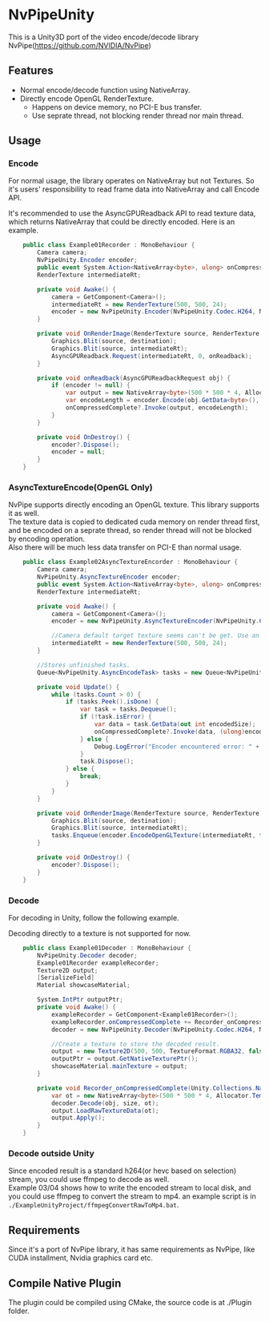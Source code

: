 # NvPipeUnity
This is a Unity3D port of the video encode/decode library NvPipe(https://github.com/NVIDIA/NvPipe)

## Features
* Normal encode/decode function using NativeArray.
* Directly encode OpenGL RenderTexture.  
    * Happens on device memory, no PCI-E bus transfer.  
    * Use seprate thread, not blocking render thread nor main thread.  

## Usage

### Encode
For normal usage, the library operates on NativeArray but not Textures. So it's users' responsibility to read frame data into NativeArray and call Encode API.  

It's recommended to use the AsyncGPUReadback API to read texture data, which returns NativeArray that could be directly encoded. Here is an example.  

```C#
    public class Example01Recorder : MonoBehaviour {
        Camera camera;
        NvPipeUnity.Encoder encoder;
        public event System.Action<NativeArray<byte>, ulong> onCompressedComplete;
        RenderTexture intermediateRt;

        private void Awake() {
            camera = GetComponent<Camera>();
            intermediateRt = new RenderTexture(500, 500, 24);
            encoder = new NvPipeUnity.Encoder(NvPipeUnity.Codec.H264, NvPipeUnity.Format.RGBA32, NvPipeUnity.Compression.LOSSY, 10.0f, 30, 500, 500);
        }

        private void OnRenderImage(RenderTexture source, RenderTexture destination) {
            Graphics.Blit(source, destination);
            Graphics.Blit(source, intermediateRt);
            AsyncGPUReadback.Request(intermediateRt, 0, onReadback);
        }

        private void onReadback(AsyncGPUReadbackRequest obj) {
            if (encoder != null) {
                var output = new NativeArray<byte>(500 * 500 * 4, Allocator.Temp);  //Allocate output buffer. 500 * 500 * 4 is just for safe. most time the encoded size will be much smaller.
                var encodeLength = encoder.Encode(obj.GetData<byte>(), output);
                onCompressedComplete?.Invoke(output, encodeLength);
            }
        }

        private void OnDestroy() {
            encoder?.Dispose();
            encoder = null;
        }
    }
```

### AsyncTextureEncode(OpenGL Only)
NvPipe supports directly encoding an OpenGL texture. This library supports it as well.  
The texture data is copied to dedicated cuda memory on render thread first, and be encoded on a seprate thread, so render thread will not be blocked by encoding operation.   
Also there will be much less data transfer on PCI-E than normal usage.  

```C#
    public class Example02AsyncTextureEncorder : MonoBehaviour {
        Camera camera;
        NvPipeUnity.AsyncTextureEncoder encoder;
        public event System.Action<NativeArray<byte>, ulong> onCompressedComplete;
        RenderTexture intermediateRt;

        private void Awake() {
            camera = GetComponent<Camera>();
            encoder = new NvPipeUnity.AsyncTextureEncoder(NvPipeUnity.Codec.H264, NvPipeUnity.Format.RGBA32, NvPipeUnity.Compression.LOSSY, 10.0f, 30, 500, 500);

            //Camera default target texture seems can't be get. Use an intermediate rt to actually encode.
            intermediateRt = new RenderTexture(500, 500, 24);
        }

        //Stores unfinished tasks.
        Queue<NvPipeUnity.AsyncEncodeTask> tasks = new Queue<NvPipeUnity.AsyncEncodeTask>();

        private void Update() {
            while (tasks.Count > 0) {
                if (tasks.Peek().isDone) {
                    var task = tasks.Dequeue();
                    if (!task.isError) {
                        var data = task.GetData(out int encodedSize);
                        onCompressedComplete?.Invoke(data, (ulong)encodedSize);
                    } else {
                        Debug.LogError("Encoder encountered error: " + task.error, this);
                    }
                    task.Dispose();
                } else {
                    break;
                }
            }
        }

        private void OnRenderImage(RenderTexture source, RenderTexture destination) {
            Graphics.Blit(source, destination);
            Graphics.Blit(source, intermediateRt);
            tasks.Enqueue(encoder.EncodeOpenGLTexture(intermediateRt, false));
        }

        private void OnDestroy() {
            encoder?.Dispose();
        }
    }
```

### Decode
For decoding in Unity, follow the following example.   

Decoding directly to a texture is not supported for now.  
```C#
    public class Example01Decoder : MonoBehaviour {
        NvPipeUnity.Decoder decoder;
        Example01Recorder exampleRecorder;
        Texture2D output;
        [SerializeField]
        Material showcaseMaterial;

        System.IntPtr outputPtr;
        private void Awake() {
            exampleRecorder = GetComponent<Example01Recorder>();
            exampleRecorder.onCompressedComplete += Recorder_onCompressedComplete;
            decoder = new NvPipeUnity.Decoder(NvPipeUnity.Codec.H264, NvPipeUnity.Format.RGBA32, 500, 500);

            //Create a texture to store the decoded result.
            output = new Texture2D(500, 500, TextureFormat.RGBA32, false);
            outputPtr = output.GetNativeTexturePtr();
            showcaseMaterial.mainTexture = output;
        }

        private void Recorder_onCompressedComplete(Unity.Collections.NativeArray<byte> obj, ulong size) {
            var ot = new NativeArray<byte>(500 * 500 * 4, Allocator.Temp);
            decoder.Decode(obj, size, ot);
            output.LoadRawTextureData(ot);
            output.Apply();
        }
    }
```

### Decode outside Unity
Since encoded result is a standard h264(or hevc based on selection) stream, you could use ffmpeg to decode as well.  
Example 03/04 shows how to write the encoded stream to local disk, and you could use ffmpeg to convert the stream to mp4. an example script is in `./ExampleUnityProject/ffmpegConvertRawToMp4.bat`.

## Requirements  
Since it's a port of NvPipe library, it has same requirements as NvPipe, like CUDA installment, Nvidia graphics card etc.  

## Compile Native Plugin  
The plugin could be compiled using CMake, the source code is at ./Plugin folder.  
